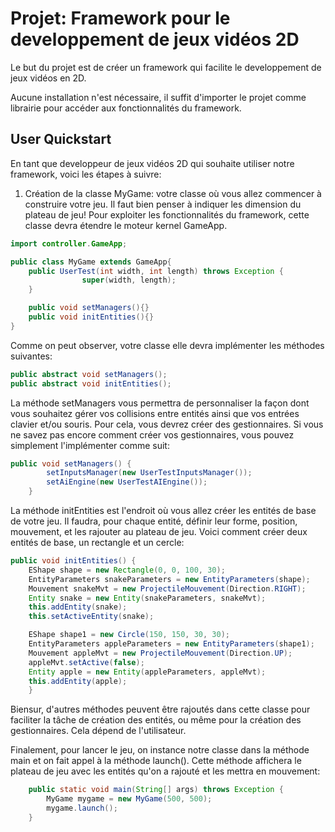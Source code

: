
# Projet: Framework pour le developpement de jeux vidéos 2D

Le but du projet est de créer un framework qui facilite le developpement de jeux vidéos en 2D.

Aucune installation n'est nécessaire, il suffit d'importer le projet comme librairie pour accéder aux fonctionnalités du framework.

## User Quickstart

En tant que developpeur de jeux vidéos 2D qui souhaite utiliser notre framework, voici les étapes à suivre:

1. Création de la classe MyGame: votre classe où vous allez commencer à construire votre jeu. Il faut bien penser à indiquer les dimension du plateau de jeu! Pour exploiter les fonctionnalités du framework, cette classe devra étendre le moteur kernel GameApp.
```java
import controller.GameApp;

public class MyGame extends GameApp{
    public UserTest(int width, int length) throws Exception {
                super(width, length);
    }

    public void setManagers(){}
    public void initEntities(){}
}
```
Comme on peut observer, votre classe elle devra implémenter les méthodes suivantes:
```java
public abstract void setManagers();
public abstract void initEntities();
```

La méthode setManagers vous permettra de personnaliser la façon dont vous souhaitez gérer vos collisions entre entités ainsi que vos entrées clavier et/ou souris.
Pour cela, vous devrez créer des gestionnaires. Si vous ne savez pas encore comment créer vos gestionnaires, vous pouvez simplement l'implémenter comme suit:
```java
public void setManagers() {
        setInputsManager(new UserTestInputsManager());
        setAiEngine(new UserTestAIEngine());
    }
```

La méthode initEntities est l'endroit où vous allez créer les entités de base de votre jeu. Il faudra, pour chaque entité, définir leur forme, position, mouvement, et les rajouter au plateau de jeu. Voici comment créer deux entités de base, un rectangle et un cercle:

```java
public void initEntities() {
    EShape shape = new Rectangle(0, 0, 100, 30);
    EntityParameters snakeParameters = new EntityParameters(shape);
    Mouvement snakeMvt = new ProjectileMouvement(Direction.RIGHT);
    Entity snake = new Entity(snakeParameters, snakeMvt);
    this.addEntity(snake);
    this.setActiveEntity(snake);

    EShape shape1 = new Circle(150, 150, 30, 30);
    EntityParameters appleParameters = new EntityParameters(shape1);
    Mouvement appleMvt = new ProjectileMouvement(Direction.UP);
    appleMvt.setActive(false);
    Entity apple = new Entity(appleParameters, appleMvt);
    this.addEntity(apple);
    }
```

Biensur, d'autres méthodes peuvent être rajoutés dans cette classe pour faciliter la tâche de création des entités, ou même pour la création des gestionnaires. Cela dépend de l'utilisateur.

Finalement, pour lancer le jeu, on instance notre classe dans la méthode main et on fait appel à la méthode launch(). Cette méthode affichera le plateau de jeu avec les entités qu'on a rajouté et les mettra en mouvement:
```java
    public static void main(String[] args) throws Exception {
        MyGame mygame = new MyGame(500, 500);
        mygame.launch();
    }
```